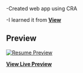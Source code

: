 -Created web app using CRA

-I learned it from
**[View](https://github.com/praveenscience/)**

## Preview

[![Resume Preview](https://assets.startbootstrap.com/img/screenshots/themes/resume.png)](https://startbootstrap.github.io/startbootstrap-resume/)

**[View Live Preview](https://eager-tesla-7c5546.netlify.app/)**